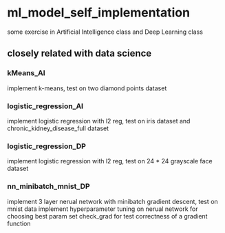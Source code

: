 # ml_model_self_implementation

some exercise in Artificial Intelligence class and Deep Learning class

## closely related with data science

### kMeans_AI

implement k-means, test on two diamond points dataset

### logistic_regression_AI

implement logistic regression with l2 reg, test on iris dataset and chronic_kidney_disease_full dataset

### logistic_regression_DP

implement logistic regression with l2 reg, test on 24 * 24 grayscale face dataset

### nn_minibatch_mnist_DP

implement 3 layer nerual network with minibatch gradient descent, test on mnist data
implement hyperparameter tuning on nerual network for choosing best param set
check_grad for test correctness of a gradient function
